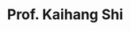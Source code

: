 ---
layout: page
title: Prof. Kaihang Shi
description: Assistant Professor<br>Department of Chemical and Biological Enigneering<br>University at Buffalo<br>Email&#58; kaihangs@buffalo.edu
img: assets/img/prof_pic.jpg
redirect: https://engineering.buffalo.edu/chemical-biological/people/faculty-directory/core.host.html/content/shared/engineering/chemical-biological/profiles/faculty/shi-kaihang.detail.html
importance: 1
category: PI
horizontal: true
---